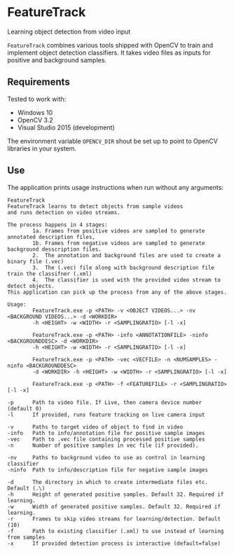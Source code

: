 # FeatureTrack
Learning object detection from video input

`FeatureTrack` combines various tools shipped with OpenCV to train and implement object detection classifiers. It takes video files as inputs for positive and background samples.

## Requirements
Tested to work with:

* Windows 10
* OpenCV 3.2
* Visual Studio 2015 (development)

The environment variable `OPENCV_DIR` shout be set up to point to OpenCV libraries in your system.

## Use
The application prints usage instructions when run without any arguments:

```
FeatureTrack
FeatureTrack learns to detect objects from sample videos
and runs detection on video streams.

The process happens in 4 stages:
        1a. Frames from positive videos are sampled to generate annotated description files,
        1b. Frames from negative videos are sampled to generate background desscription files.
        2.  The annotation and background files are used to create a binary file (.vec)
        3.  The (.vec) file along with background description file train the classifner (.xml)
        4.  The classifier is used with the provided video stream to detect objects.
This application can pick up the process from any of the above stages.

Usage:
        FeatureTrack.exe -p <PATH> -v <OBJECT VIDEOS...> -nv <BACKGROUND VIDEOS...> -d <WORKDIR>
        -h <HEIGHT> -w <WIDTH> -r <SAMPLINGRATIO> [-l -x]

        FeatureTrack.exe -p <PATH> -info <ANNOTATIONFILE> -ninfo <BACKGROUNDDESC> -d <WORKDIR>
        -h <HEIGHT> -w <WIDTH> -r <SAMPLINGRATIO> [-l -x]

        FeatureTrack.exe -p <PATH> -vec <VECFILE> -n <NUMSAMPLES> -ninfo <BACKGROUNDDESC>
        -d <WORKDIR> -h <HEIGHT> -w <WIDTH> -r <SAMPLINGRATIO> [-l -x]

        FeatureTrack.exe -p <PATH> -f <FEATUREFILE> -r <SAMPLINGRATIO> [-l -x]

-p      Path to video file. If Live, then camera device number (default 0)
-l      If provided, runs feature tracking on live camera input

-v      Paths to target video of object to find in video
-info   Path to info/annotation file for positive sample images
-vec    Path to .vec file containing processed positive samples
-n      Number of positive samples in vec file (if provided).

-nv     Paths to background video to use as control in learning classifier
-ninfo  Path to info/description file for negative sample images

-d      The directory in which to create intermediate files etc. Default (.\)
-h      Height of generated positive samples. Default 32. Required if learning.
-w      Width of generated positive samples. Default 32. Required if learning.
-r      Frames to skip video streams for learning/detection. Default (10)
-f      Path to existing classifier (.xml) to use instead of learning from samples
-x      If provided detection process is interactive (default=false)
```
